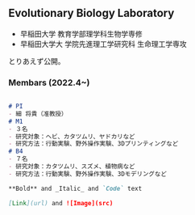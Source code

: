 ## Evolutionary Biology Laboratory

- 早稲田大学 教育学部理学科生物学専修
- 早稲田大学大 学院先進理工学研究科 生命理工学専攻

とりあえず公開。

### Membars (2022.4~)

```markdown

# PI
- 細 将貴（准教授）
# M1
- ３名
- 研究対象：ヘビ、カタツムリ、ヤドカリなど
- 研究方法：行動実験、野外操作実験、3Dプリンティングなど
# B4
- ７名
- 研究対象：カタツムリ、スズメ、植物病など
- 研究方法：行動実験、野外操作実験、3Dモデリングなど

**Bold** and _Italic_ and `Code` text

[Link](url) and ![Image](src)
```
